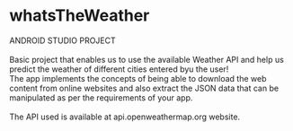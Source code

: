 # whatsTheWeather
ANDROID STUDIO PROJECT<br><br>
Basic project that enables us to use the available Weather API and help us predict the weather of different cities entered byu the user!<br>
The app implements the concepts of being able to download the web content from online websites and also extract the JSON data that can be manipulated as per the requirements of your app.
<br><br>
The API used is available at api.openweathermap.org website.<br>
